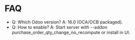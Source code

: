 # FAQ

- Q: Which Odoo version? A: 16.0 (OCA/OCB packaged).
- Q: How to enable? A: Start server with --addon purchase_order_qty_change_no_recompute or install in UI.
